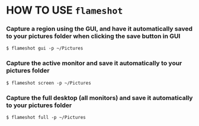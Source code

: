 # HOW TO USE `flameshot`  
### Capture a region using the GUI, and have it automatically saved to your pictures folder when clicking the save button in GUI  
```$ flameshot gui -p ~/Pictures```  
### Capture the active monitor and save it automatically to your pictures folder  
```$ flameshot screen -p ~/Pictures```  
### Capture the full desktop (all monitors) and save it automatically to your pictures folder  
```$ flameshot full -p ~/Pictures``` 
